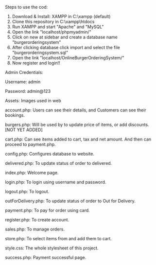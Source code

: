 Steps to use the cod:
1. Download & Install: XAMPP in C:\xampp (default)
2. Clone this repository in C:\xampp\htdocs
3. Run XAMPP and start "Apache" and "MySQL"
4. Open the link "localhost/phpmyadmin/"
5. Click on new at sidebar and create a database name "burgerorderingsystem"
6. After clicking database click import and select the file "burgerorderingsystem.sql"
4. Open the link "localhost/OnlineBurgerOrderingSystem/"
8. Now register and login!!

Admin Credentials:
 
Username: admin
 
Password: admin@123



Assets: Images used in web

account.php: Users can see their details, and Customers can see their bookings.

burgers.php: Will be used by to update price of items, or add discounts. [NOT YET ADDED]

cart.php: Can see items added to cart, tax and net amount. And then can proceed to payment.php.

config.php: Configures database to website.

delivered.php: To update status of order to delivered.

index.php: Welcome page.

login.php: To login using username and password.

logout.php: To logout.

outForDelivery.php: To update status of order to Out for Delivery.

payment.php: To pay for order using card.

register.php: To create account.

sales.php: To manage orders.

store.php: To select items from and add them to cart.

style.css: The whole stylesheet of this project.

success.php: Payment successful page.
